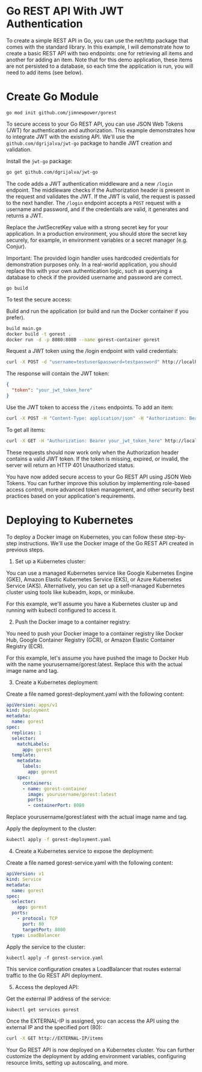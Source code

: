 # Go REST API With JWT Authentication

To create a simple REST API in Go, you can use the net/http package that comes
with the standard library. In this example, I will demonstrate how to create a
basic REST API with two endpoints: one for retrieving all items and another for
adding an item. Note that for this demo application, these items are not
persisted to a database, so each time the application is run, you will
need to add items (see below).

# Create Go Module
```
go mod init github.com/jimnewpower/gorest
```

To secure access to your Go REST API, you can use JSON Web Tokens (JWT) for 
authentication and authorization. This example demonstrates how to integrate 
JWT with the existing API. We'll use the `github.com/dgrijalva/jwt-go` package 
to handle JWT creation and validation.

Install the `jwt-go` package:
```bash
go get github.com/dgrijalva/jwt-go
```

The code adds a JWT authentication middleware and a new `/login` endpoint. The 
middleware checks if the Authorization header is present in the request and 
validates the JWT. If the JWT is valid, the request is passed to the next 
handler. The `/login` endpoint accepts a `POST` request with a username and 
password, and if the credentials are valid, it generates and returns a JWT.

Replace the JwtSecretKey value with a strong secret key for your application. 
In a production environment, you should store the secret key securely, for 
example, in environment variables or a secret manager (e.g. Conjur).

Important: The provided login handler uses hardcoded credentials for 
demonstration purposes only. In a real-world application, you should replace 
this with your own authentication logic, such as querying a database to check 
if the provided username and password are correct.

```
go build
```

To test the secure access:

Build and run the application (or build and run the Docker container if you prefer).
```bash
build main.go
docker build -t gorest .
docker run -d -p 8080:8080 --name gorest-container gorest
```

Request a JWT token using the /login endpoint with valid credentials:
```bash
curl -X POST -d "username=testuser&password=testpassword" http://localhost:8080/login
```

The response will contain the JWT token:
```json
{
  "token": "your_jwt_token_here"
}
```

Use the JWT token to access the `/items` endpoints. To add an item:
```bash
curl -X POST -H "Content-Type: application/json" -H "Authorization: Bearer your_jwt_token_here" -d '{"name": "item1"}' http://localhost:8080/items
```
To get all items:
```bash
curl -X GET -H "Authorization: Bearer your_jwt_token_here" http://localhost:8080/items
```

These requests should now work only when the Authorization header contains a 
valid JWT token. If the token is missing, expired, or invalid, the server will 
return an HTTP 401 Unauthorized status.

You have now added secure access to your Go REST API using JSON Web Tokens. You 
can further improve this solution by implementing role-based access control, 
more advanced token management, and other security best practices based on 
your application's requirements.

# Deploying to Kubernetes
To deploy a Docker image on Kubernetes, you can follow these step-by-step instructions. We'll use the Docker image of the Go REST API created in previous steps.

1. Set up a Kubernetes cluster:

You can use a managed Kubernetes service like Google Kubernetes Engine (GKE), Amazon Elastic Kubernetes Service (EKS), or Azure Kubernetes Service (AKS). Alternatively, you can set up a self-managed Kubernetes cluster using tools like kubeadm, kops, or minikube.

For this example, we'll assume you have a Kubernetes cluster up and running with kubectl configured to access it.

2. Push the Docker image to a container registry:

You need to push your Docker image to a container registry like Docker Hub, Google Container Registry (GCR), or Amazon Elastic Container Registry (ECR).

For this example, let's assume you have pushed the image to Docker Hub with the name yourusername/gorest:latest. Replace this with the actual image name and tag.

3. Create a Kubernetes deployment:

Create a file named gorest-deployment.yaml with the following content:
```yaml
apiVersion: apps/v1
kind: Deployment
metadata:
  name: gorest
spec:
  replicas: 1
  selector:
    matchLabels:
      app: gorest
  template:
    metadata:
      labels:
        app: gorest
    spec:
      containers:
      - name: gorest-container
        image: yourusername/gorest:latest
        ports:
        - containerPort: 8080
```
Replace yourusername/gorest:latest with the actual image name and tag.

Apply the deployment to the cluster:
```bash
kubectl apply -f gorest-deployment.yaml
```

4. Create a Kubernetes service to expose the deployment:

Create a file named gorest-service.yaml with the following content:
```yaml
apiVersion: v1
kind: Service
metadata:
  name: gorest
spec:
  selector:
    app: gorest
  ports:
    - protocol: TCP
      port: 80
      targetPort: 8080
  type: LoadBalancer
```
Apply the service to the cluster:
```
kubectl apply -f gorest-service.yaml
```
This service configuration creates a LoadBalancer that routes external traffic to the Go REST API deployment.

5. Access the deployed API:

Get the external IP address of the service:
```bash
kubectl get services gorest
```
Once the EXTERNAL-IP is assigned, you can access the API using the external IP and the specified port (80):
```bash
curl -X GET http://EXTERNAL-IP/items
```
Your Go REST API is now deployed on a Kubernetes cluster. You can further customize the deployment by adding environment variables, configuring resource limits, setting up autoscaling, and more.



